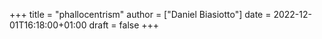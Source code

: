 +++
title = "phallocentrism"
author = ["Daniel Biasiotto"]
date = 2022-12-01T16:18:00+01:00
draft = false
+++
